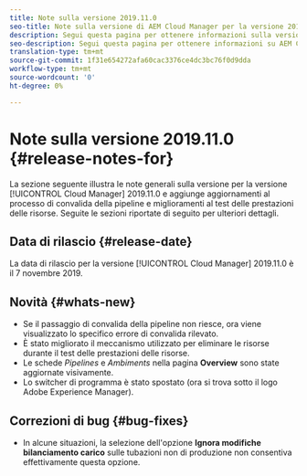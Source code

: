 ```yaml
---
title: Note sulla versione 2019.11.0
seo-title: Note sulla versione di AEM Cloud Manager per la versione 2019.11.0
description: Segui questa pagina per ottenere informazioni sulla versione 2019.11.0 di Cloud Manager.
seo-description: Segui questa pagina per ottenere informazioni su AEM Cloud Manager Release 2019.11.0.
translation-type: tm+mt
source-git-commit: 1f31e654272afa60cac3376ce4dc3bc76f0d9dda
workflow-type: tm+mt
source-wordcount: '0'
ht-degree: 0%

---
```


# Note sulla versione 2019.11.0 {#release-notes-for}

La sezione seguente illustra le note generali sulla versione per la versione [!UICONTROL Cloud Manager] 2019.11.0 e aggiunge aggiornamenti al processo di convalida della pipeline e miglioramenti al test delle prestazioni delle risorse.
Seguite le sezioni riportate di seguito per ulteriori dettagli.

## Data di rilascio {#release-date}

La data di rilascio per la versione [!UICONTROL Cloud Manager] 2019.11.0 è il 7 novembre 2019.

## Novità {#whats-new}

* Se il passaggio di convalida della pipeline non riesce, ora viene visualizzato lo specifico errore di convalida rilevato.
* È stato migliorato il meccanismo utilizzato per eliminare le risorse durante il test delle prestazioni delle risorse.
* Le schede *Pipelines* e *Ambiments* nella pagina **Overview** sono state aggiornate visivamente.
* Lo switcher di programma è stato spostato (ora si trova sotto il logo Adobe Experience Manager).

## Correzioni di bug {#bug-fixes}

* In alcune situazioni, la selezione dell&#39;opzione **Ignora modifiche bilanciamento carico** sulle tubazioni non di produzione non consentiva effettivamente questa opzione.
